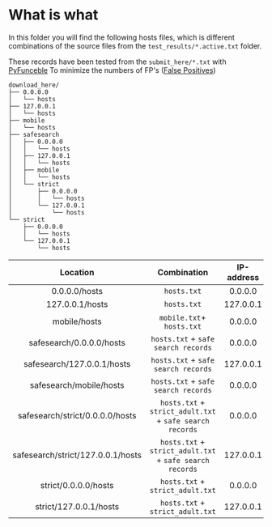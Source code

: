 # What is what

In this folder you will find the following hosts files, which is different
combinations of the source files from the `test_results/*.active.txt` folder.

These records have been tested from the `submit_here/*.txt` with 
[PyFunceble](https://github.com/funilrys/PyFunceble)
To minimize the numbers of FP's ([False Positives](https://www.mypdns.org/w/falsepositive/))

```
download_here/
├── 0.0.0.0
│   └── hosts
├── 127.0.0.1
│   └── hosts
├── mobile
│   └── hosts
├── safesearch
│   ├── 0.0.0.0
│   │   └── hosts
│   ├── 127.0.0.1
│   │   └── hosts
│   ├── mobile
│   │   └── hosts
│   └── strict
│       ├── 0.0.0.0
│       │   └── hosts
│       └── 127.0.0.1
│           └── hosts
└── strict
    ├── 0.0.0.0
    │   └── hosts
    └── 127.0.0.1
        └── hosts
```

| Location | Combination | IP-address |
| :------: | :---------: | :--------: |
| 0.0.0.0/hosts | `hosts.txt` | 0.0.0.0 |
| 127.0.0.1/hosts | `hosts.txt` | 127.0.0.1 |
| mobile/hosts | `mobile.txt`+ `hosts.txt` | 0.0.0.0 |
| safesearch/0.0.0.0/hosts | `hosts.txt` + `safe search records` | 0.0.0.0 |
| safesearch/127.0.0.1/hosts | `hosts.txt` + `safe search records` | 127.0.0.1 |
| safesearch/mobile/hosts | `hosts.txt` + `safe search records` | 0.0.0.0 |
| safesearch/strict/0.0.0.0/hosts | `hosts.txt` + `strict_adult.txt` + `safe search records` | 0.0.0.0 |
| safesearch/strict/127.0.0.1/hosts | `hosts.txt` + `strict_adult.txt` + `safe search records` | 127.0.0.1 |
| strict/0.0.0.0/hosts | `hosts.txt` + `strict_adult.txt` | 0.0.0.0 |
| strict/127.0.0.1/hosts | `hosts.txt` + `strict_adult.txt` | 127.0.0.1 |




